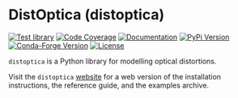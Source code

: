 # DistOptica (distoptica)

[![Test library](https://github.com/mrfitzpa/distoptica/actions/workflows/test_library.yml/badge.svg)](https://github.com/mrfitzpa/distoptica/actions/workflows/test_library.yml)
[![Code Coverage](https://img.shields.io/endpoint?url=https://gist.githubusercontent.com/mrfitzpa/e3d00c6ff78c39d52c8b3f1ca5da9065/raw/distoptica_coverage_badge.json)](https://github.com/mrfitzpa/distoptica/actions/workflows/measure_code_coverage.yml)
[![Documentation](https://img.shields.io/badge/docs-read-brightgreen)](https://mrfitzpa.github.io/distoptica)
[![PyPi Version](https://img.shields.io/pypi/v/distoptica.svg)](https://pypi.org/project/distoptica)
[![Conda-Forge Version](https://img.shields.io/conda/vn/conda-forge/distoptica.svg)](https://anaconda.org/conda-forge/distoptica)
[![License](https://img.shields.io/badge/License-GPLv3-blue.svg)](https://www.gnu.org/licenses/gpl-3.0)

`distoptica` is a Python library for modelling optical distortions.

Visit the `distoptica` [website](https://mrfitzpa.github.io/distoptica) for a web version
of the installation instructions, the reference guide, and the examples archive.

<!--
For those reading raw .rst files, see file `docs/INSTALL.rst` for instructions
on installing the `distoptica` library.
-->